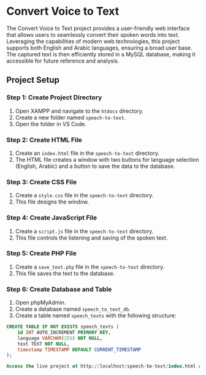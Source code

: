 # Convert Voice to Text

The Convert Voice to Text project provides a user-friendly web interface that allows users to seamlessly convert their spoken words into text. Leveraging the capabilities of modern web technologies, this project supports both English and Arabic languages, ensuring a broad user base. The captured text is then efficiently stored in a MySQL database, making it accessible for future reference and analysis.

## Project Setup

### Step 1: Create Project Directory

1. Open XAMPP and navigate to the `htdocs` directory.
2. Create a new folder named `speech-to-text`.
3. Open the folder in VS Code.

### Step 2: Create HTML File

1. Create an `index.html` file in the `speech-to-text` directory.
2. The HTML file creates a window with two buttons for language selection (English, Arabic) and a button to save the data to the database.

### Step 3: Create CSS File

1. Create a `style.css` file in the `speech-to-text` directory.
2. This file designs the window.

### Step 4: Create JavaScript File

1. Create a `script.js` file in the `speech-to-text` directory.
2. This file controls the listening and saving of the spoken text.

### Step 5: Create PHP File

1. Create a `save_text.php` file in the `speech-to-text` directory.
2. This file saves the text to the database.

### Step 6: Create Database and Table

1. Open phpMyAdmin.
2. Create a database named `speech_to_text_db`.
3. Create a table named `speech_texts` with the following structure:

```sql
CREATE TABLE IF NOT EXISTS speech_texts (
    id INT AUTO_INCREMENT PRIMARY KEY,
    language VARCHAR(255) NOT NULL,
    text TEXT NOT NULL,
    timestamp TIMESTAMP DEFAULT CURRENT_TIMESTAMP
);

Access the live project at http://localhost/speech-to-text/index.html and explore the capabilities of real-time voice-to-text conversion.

